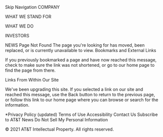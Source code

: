 Skip Navigation
COMPANY
 
WHAT WE STAND FOR
 
WHAT WE DO
 
INVESTORS
 
NEWS
Page Not Found
The page you're looking for has moved, been replaced, or is currently unavailable to view.
Bookmarks and External Links

If you previously bookmarked a page and have now reached this message, check to make sure the link was not shortened, or go to our home page to find the page from there.


Links From Within Our Site

We've been upgrading this site. If you selected a link on our site and reached this message, use the Back button to return to the previous page, or follow this link to our home page where you can browse or search for the information.

*Privacy Policy (updated) Terms of Use Accessibility Contact Us Subscribe to AT&T News Do Not Sell My Personal Information

© 2021 AT&T Intellectual Property. All rights reserved.